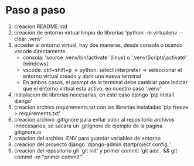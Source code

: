 # Paso a paso

1. creacion README.md
2. creacion de entorno virtual limpio de librerias 'python -m virtualenv --clear .venv'
3. acceder al entorno virtual, hay dos maneras, desde consola o usando vscode directamente
   - consola: 'source .venv/bin/activate' (linux) o '.venv\Scripts\activate' (windows)
   - vscode: ctrl+shift+p -> python: select interpreter -> seleccionar el entorno virtual creado y abrir una nueva terminal
   - En ambos casos, el prompt de la terminal debe cambiar para indicar que el entorno virtual esta activo, en nuestro caso '.venv'
4. instalacion de librerias necesarias, en este caso django 'pip install django'
5. creacion archivo requirements.txt con las librerias instaladas 'pip freeze > requirements.txt'
6. creacion archivo .gitignore para evitar subir al repositorio archivos innecesarios, se sacara un .gitignore de ejemplo de la pagina gitignore.io
7. creacion del archivo .ENV para guardar variables de entorno
8. creacion del proyecto django 'django-admin startproject config .'
9. creacion del repositorio git 'git init' y primer commit 'git add . && git commit -m "primer commit"'
